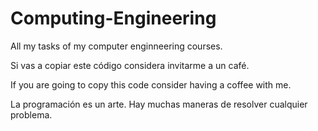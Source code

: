 # Computing-Engineering
All my tasks of my computer enginneering courses.

Si vas a copiar este código considera invitarme a un café.

If you are going to copy this code consider having a coffee with me.

La programación es un arte. Hay muchas maneras de resolver cualquier problema.
